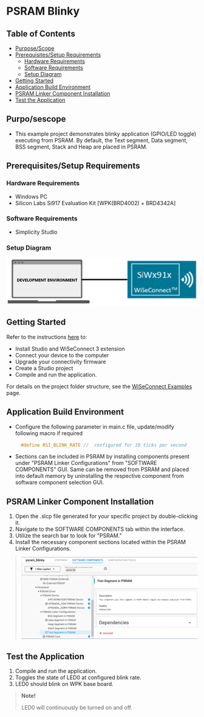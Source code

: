 # PSRAM Blinky

## Table of Contents

- [Purpose/Scope](#purposescope)
- [Prerequisites/Setup Requirements](#prerequisitessetup-requirements)
  - [Hardware Requirements](#hardware-requirements)
  - [Software Requirements](#software-requirements)
  - [Setup Diagram](#setup-diagram)
- [Getting Started](#getting-started)
- [Application Build Environment](#application-build-environment)
- [PSRAM Linker Component Installation](#psram-linker-component-installation)
- [Test the Application](#test-the-application) 

## Purpo/sescope

- This example project demonstrates blinky application (GPIO/LED toggle) executing from PSRAM. By default, the Text segment, Data segment, BSS segment, Stack and Heap are placed in PSRAM.

## Prerequisites/Setup Requirements

### Hardware Requirements

- Windows PC
- Silicon Labs Si917 Evaluation Kit [WPK(BRD4002) + BRD4342A]

### Software Requirements

- Simplicity Studio

### Setup Diagram

 ![Figure: Introduction](resources/readme/setupdiagram.png)

## Getting Started

Refer to the instructions [here](https://docs.silabs.com/wiseconnect/latest/wiseconnect-getting-started/) to:

- Install Studio and WiSeConnect 3 extension
- Connect your device to the computer
- Upgrade your connectivity firmware
- Create a Studio project
- Compile and run the application.

For details on the project folder structure, see the [WiSeConnect Examples](https://docs.silabs.com/wiseconnect/latest/wiseconnect-examples/#example-folder-structure) page.

## Application Build Environment

- Configure the following parameter in main.c file, update/modify following macro if required

  ```C
    #define RSI_BLINK_RATE //  configured for 10 ticks per second   
  ```   
- Sections can be included in PSRAM by installing components present under "PSRAM Linker Configurations" from "SOFTWARE COMPONENTS" GUI. Same can be removed from PSRAM and placed into default memory by uninstalling the respective component from software component selection GUI. 

## PSRAM Linker Component Installation

1. Open the .slcp file generated for your specific project by double-clicking it.
2. Navigate to the SOFTWARE COMPONENTS tab within the interface.
3. Utilize the search bar to look for "PSRAM."
4. Install the necessary component sections located within the PSRAM Linker Configurations.

> ![Figure: Component Installation](resources/readme/section_component_installation.png)

## Test the Application

1. Compile and run the application.
2. Toggles the state of LED0 at configured blink rate.
3. LED0 should blink on WPK base board.

> **Note!** 
>
> LED0 will continuously be turned on and off.

